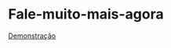 # Fale-muito-mais-agora


<a href="https://fale-muito-mais-agora.vercel.app/" target="_blank" rel="noopener noreferrer">Demonstração</a>